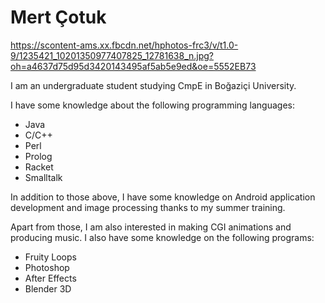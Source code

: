 # Mert Çotuk #

https://scontent-ams.xx.fbcdn.net/hphotos-frc3/v/t1.0-9/1235421_10201350977407825_12781638_n.jpg?oh=a4637d75d95d3420143495af5ab5e9ed&oe=5552EB73

I am an undergraduate student studying CmpE in Boğaziçi University.

I have some knowledge about the following programming languages:
  * Java
  * C/C++
  * Perl
  * Prolog
  * Racket
  * Smalltalk

In addition to those above, I have some knowledge on Android application development and image processing thanks to my summer training.

Apart from those, I am also interested in making CGI animations and producing music. I also have some knowledge on the following programs:
  * Fruity Loops
  * Photoshop
  * After Effects
  * Blender 3D